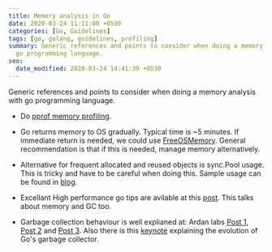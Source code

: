 ```yaml
---
title: Memory analysis in Go
date: 2020-03-24 11:11:00 +0530
categories: [Go, Guidelines]
tags: [go, golang, guidelines, profiling]
summary: Generic references and points to consider when doing a memory analysis with
  go programming language.
seo:
  date_modified: 2020-03-24 14:41:39 +0530
---
```


Generic references and points to consider when doing a memory analysis with go programming language.

- Do [pprof memory profiling](https://github.com/golang/go/wiki/Performance#memory-profiler).

- Go returns memory to OS gradually. Typical time is ~5 minutes. If immediate return is needed, we could use [FreeOSMemory](https://golang.org/pkg/runtime/debug/#FreeOSMemory). General recommendation is that if this is needed, manage memory alternatively.

- Alternative for frequent allocated and reused objects is sync.Pool usage. This is tricky and have to be careful when doing this. Sample usage can be found in [blog](https://www.akshaydeo.com/blog/2017/12/23/How-did-I-improve-latency-by-700-percent-using-syncPool/).

- Excellant High performance go tips are avilable at this [post](https://dave.cheney.net/high-performance-go-workshop/dotgo-paris.html#memory-and-gc). This talks about memory and GC too.

- Garbage collection behaviour is well explianed at: Ardan labs [Post 1](https://www.ardanlabs.com/blog/2018/12/garbage-collection-in-go-part1-semantics.html), [Post 2](https://www.ardanlabs.com/blog/2019/05/garbage-collection-in-go-part2-gctraces.html) and [Post 3](https://www.ardanlabs.com/blog/2019/07/garbage-collection-in-go-part3-gcpacing.html). Also there is this [keynote](https://blog.golang.org/ismmkeynote) explaining the evolution of Go's garbage collector.
